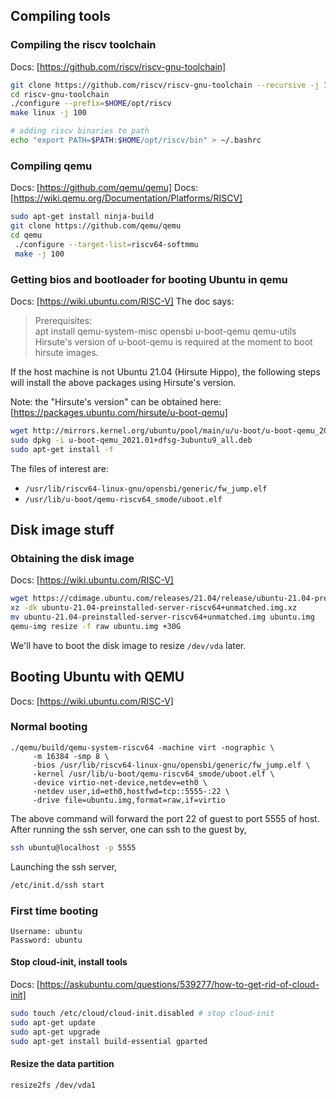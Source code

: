 ## Compiling tools
### Compiling the riscv toolchain
Docs: [https://github.com/riscv/riscv-gnu-toolchain]
```sh
git clone https://github.com/riscv/riscv-gnu-toolchain --recursive -j 10
cd riscv-gnu-toolchain
./configure --prefix=$HOME/opt/riscv
make linux -j 100

# adding riscv binaries to path
echo "export PATH=$PATH:$HOME/opt/riscv/bin" > ~/.bashrc
```
### Compiling qemu
Docs: [https://github.com/qemu/qemu]
Docs: [https://wiki.qemu.org/Documentation/Platforms/RISCV]
```sh
sudo apt-get install ninja-build
git clone https://github.com/qemu/qemu
cd qemu
 ./configure --target-list=riscv64-softmmu
 make -j 100
```

### Getting bios and bootloader for booting Ubuntu in qemu
Docs: [https://wiki.ubuntu.com/RISC-V]
The doc says:
> Prerequisites:  
>    apt install qemu-system-misc opensbi u-boot-qemu qemu-utils  
> Hirsute's version of u-boot-qemu is required at the moment to boot hirsute images.  

If the host machine is not Ubuntu 21.04 (Hirsute Hippo), the following steps will install the above packages
using Hirsute's version.  

Note: the "Hirsute's version" can be obtained here: [https://packages.ubuntu.com/hirsute/u-boot-qemu]  

```sh
wget http://mirrors.kernel.org/ubuntu/pool/main/u/u-boot/u-boot-qemu_2021.01+dfsg-3ubuntu9_all.deb
sudo dpkg -i u-boot-qemu_2021.01+dfsg-3ubuntu9_all.deb
sudo apt-get install -f
```
The files of interest are:
  * `/usr/lib/riscv64-linux-gnu/opensbi/generic/fw_jump.elf`
  * `/usr/lib/u-boot/qemu-riscv64_smode/uboot.elf`

## Disk image stuff
### Obtaining the disk image
Docs: [https://wiki.ubuntu.com/RISC-V]
```sh
wget https://cdimage.ubuntu.com/releases/21.04/release/ubuntu-21.04-preinstalled-server-riscv64+unmatched.img.xz    # downloading the disk image
xz -dk ubuntu-21.04-preinstalled-server-riscv64+unmatched.img.xz                                                    # unpacking/decompressing the disk image
mv ubuntu-21.04-preinstalled-server-riscv64+unmatched.img ubuntu.img                                                # renaming the disk image
qemu-img resize -f raw ubuntu.img +30G                                                                              # adding 30GB to the disk
```
We'll have to boot the disk image to resize `/dev/vda` later.

## Booting Ubuntu with QEMU
Docs: [https://wiki.ubuntu.com/RISC-V]
### Normal booting
```
./qemu/build/qemu-system-riscv64 -machine virt -nographic \
     -m 16384 -smp 8 \
     -bios /usr/lib/riscv64-linux-gnu/opensbi/generic/fw_jump.elf \
     -kernel /usr/lib/u-boot/qemu-riscv64_smode/uboot.elf \
     -device virtio-net-device,netdev=eth0 \
     -netdev user,id=eth0,hostfwd=tcp::5555-:22 \
     -drive file=ubuntu.img,format=raw,if=virtio 
```
The above command will forward the port 22 of guest to port 5555 of host.  
After running the ssh server, one can ssh to the guest by,
```sh
ssh ubuntu@localhost -p 5555
```
Launching the ssh server,
```sh
/etc/init.d/ssh start
```
### First time booting
```
Username: ubuntu
Password: ubuntu
```
#### Stop cloud-init, install tools
Docs: [https://askubuntu.com/questions/539277/how-to-get-rid-of-cloud-init]
```sh
sudo touch /etc/cloud/cloud-init.disabled # stop cloud-init
sudo apt-get update
sudo apt-get upgrade
sudo apt-get install build-essential gparted
```
#### Resize the data partition
```sh
resize2fs /dev/vda1
```
